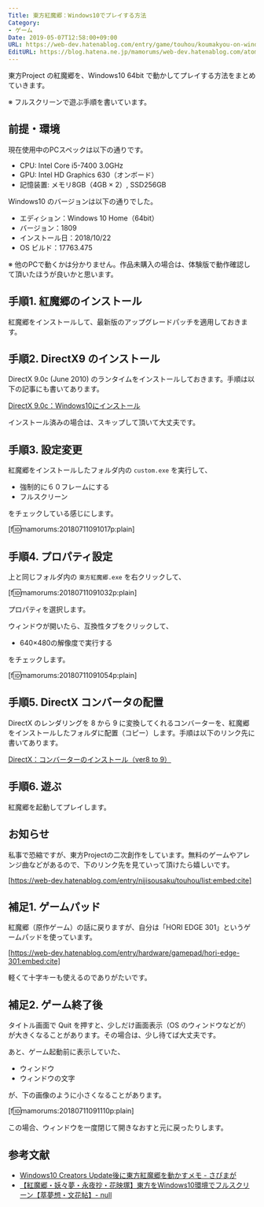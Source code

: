 ```yaml
---
Title: 東方紅魔郷：Windows10でプレイする方法
Category:
- ゲーム
Date: 2019-05-07T12:58:00+09:00
URL: https://web-dev.hatenablog.com/entry/game/touhou/koumakyou-on-windows10
EditURL: https://blog.hatena.ne.jp/mamorums/web-dev.hatenablog.com/atom/entry/10257846132600099675
---
```


東方Project の紅魔郷を、Windows10 64bit で動かしてプレイする方法をまとめていきます。

※ フルスクリーンで遊ぶ手順を書いています。


## 前提・環境
現在使用中のPCスペックは以下の通りです。

- CPU: Intel Core i5-7400 3.0GHz
- GPU: Intel HD Graphics 630（オンボード）
- 記憶装置: メモリ8GB（4GB × 2）, SSD256GB

Windows10 のバージョンは以下の通りでした。

- エディション：Windows 10 Home（64bit）
- バージョン：1809
- インストール日：2018/10/22
- OS ビルド：17763.475

※ 他のPCで動くかは分かりません。作品未購入の場合は、体験版で動作確認して頂いたほうが良いかと思います。


## 手順1. 紅魔郷のインストール
紅魔郷をインストールして、最新版のアップグレードパッチを適用しておきます。


## 手順2. DirectX9 のインストール
DirectX 9.0c (June 2010) のランタイムをインストールしておきます。手順は以下の記事にも書いてあります。

[DirectX 9.0c：Windows10にインストール](https://web-dev.hatenablog.com/entry/game/directx/install-9c-to-win10)

インストール済みの場合は、スキップして頂いて大丈夫です。


## 手順3. 設定変更
紅魔郷をインストールしたフォルダ内の `custom.exe` を実行して、

- 強制的に６０フレームにする
- フルスクリーン

をチェックしている感じにします。

[f:id:mamorums:20180711091017p:plain]


## 手順4. プロパティ設定
上と同じフォルダ内の `東方紅魔郷.exe` を右クリックして、

[f:id:mamorums:20180711091032p:plain]

プロパティを選択します。

ウィンドウが開いたら、互換性タブをクリックして、

- 640×480の解像度で実行する

をチェックします。

[f:id:mamorums:20180711091054p:plain]


## 手順5. DirectX コンバータの配置
DirectX のレンダリングを 8 から 9 に変換してくれるコンバーターを、紅魔郷をインストールしたフォルダに配置（コピー）します。手順は以下のリンク先に書いてあります。

[DirectX：コンバーターのインストール（ver8 to 9）](https://web-dev.hatenablog.com/entry/game/directx/install-converter)


## 手順6. 遊ぶ
紅魔郷を起動してプレイします。


## お知らせ
私事で恐縮ですが、東方Projectの二次創作をしています。無料のゲームやアレンジ曲などがあるので、下のリンク先を見ていって頂けたら嬉しいです。

[https://web-dev.hatenablog.com/entry/nijisousaku/touhou/list:embed:cite]


## 補足1. ゲームパッド
紅魔郷（原作ゲーム）の話に戻りますが、自分は「HORI EDGE 301」というゲームパッドを使っています。

[https://web-dev.hatenablog.com/entry/hardware/gamepad/hori-edge-301:embed:cite]

軽くて十字キーも使えるのでありがたいです。


## 補足2. ゲーム終了後
タイトル画面で Quit を押すと、少しだけ画面表示（OS のウィンドウなどが）が大きくなることがあります。その場合は、少し待てば大丈夫です。

あと、ゲーム起動前に表示していた、

- ウィンドウ
- ウィンドウの文字

が、下の画像のように小さくなることがあります。

[f:id:mamorums:20180711091110p:plain]

この場合、ウィンドウを一度閉じて開きなおすと元に戻ったりします。


## 参考文献
- [Windows10 Creators Update後に東方紅魔郷を動かすメモ - さぴまが](http://ch.nicovideo.jp/sapils275/blomaga/ar1236895)
- [【紅魔郷・妖々夢・永夜抄・花映塚】東方をWindows10環境でフルスクリーン【萃夢想・文花帖】- null](http://ch.nicovideo.jp/k2snd/blomaga/ar1004442)
